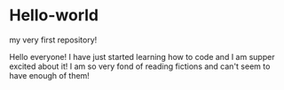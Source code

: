 # Hello-world
my very first repository!

Hello everyone!
I have just started learning how to code and I am supper excited about it!
I am so very fond of reading fictions and can't seem to have enough of them!
